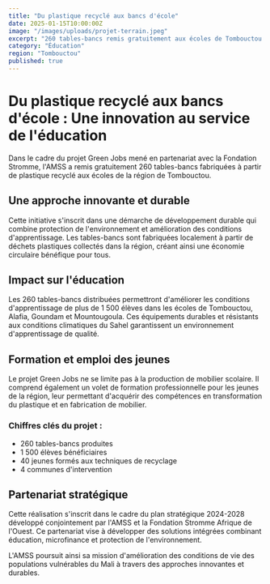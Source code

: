 ```yaml
---
title: "Du plastique recyclé aux bancs d'école"
date: 2025-01-15T10:00:00Z
image: "/images/uploads/projet-terrain.jpeg"
excerpt: "260 tables-bancs remis gratuitement aux écoles de Tombouctou dans le cadre du projet Green Jobs avec la Fondation Stromme."
category: "Éducation"
region: "Tombouctou"
published: true
---
```


# Du plastique recyclé aux bancs d'école : Une innovation au service de l'éducation

Dans le cadre du projet Green Jobs mené en partenariat avec la Fondation Stromme, l'AMSS a remis gratuitement 260 tables-bancs fabriquées à partir de plastique recyclé aux écoles de la région de Tombouctou.

## Une approche innovante et durable

Cette initiative s'inscrit dans une démarche de développement durable qui combine protection de l'environnement et amélioration des conditions d'apprentissage. Les tables-bancs sont fabriquées localement à partir de déchets plastiques collectés dans la région, créant ainsi une économie circulaire bénéfique pour tous.

## Impact sur l'éducation

Les 260 tables-bancs distribuées permettront d'améliorer les conditions d'apprentissage de plus de 1 500 élèves dans les écoles de Tombouctou, Alafia, Goundam et Mountougoula. Ces équipements durables et résistants aux conditions climatiques du Sahel garantissent un environnement d'apprentissage de qualité.

## Formation et emploi des jeunes

Le projet Green Jobs ne se limite pas à la production de mobilier scolaire. Il comprend également un volet de formation professionnelle pour les jeunes de la région, leur permettant d'acquérir des compétences en transformation du plastique et en fabrication de mobilier.

### Chiffres clés du projet :
- 260 tables-bancs produites
- 1 500 élèves bénéficiaires
- 40 jeunes formés aux techniques de recyclage
- 4 communes d'intervention

## Partenariat stratégique

Cette réalisation s'inscrit dans le cadre du plan stratégique 2024-2028 développé conjointement par l'AMSS et la Fondation Stromme Afrique de l'Ouest. Ce partenariat vise à développer des solutions intégrées combinant éducation, microfinance et protection de l'environnement.

L'AMSS poursuit ainsi sa mission d'amélioration des conditions de vie des populations vulnérables du Mali à travers des approches innovantes et durables.

